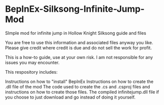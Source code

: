 # BepInEx-Silksong-Infinite-Jump-Mod
SImple mod for infinite jump in Hollow Knight Silksong guide and files

You are free to use this information and associated files anyway you like. Please give credit where credit is due and do not sell the work for profit.

This is a how-to guide, use at your own risk. I am not responsible for any issues you may encounter.

This respository includes:

Instructions on how to "install" BepInEx
Instructions on how to create the .dll file of the mod
The code used to create the .cs and .csproj files and instructions on how to create those files.
The compiled infinitejump.dll file if you choose to just download and go instead of doing it yourself.
